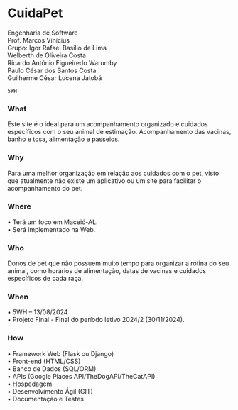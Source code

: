 # CuidaPet
Engenharia de Software <br>
Prof. Marcos Vinícius <br>
Grupo:
Igor Rafael Basilio de Lima <br>
Welberth de Oliveira Costa <br>
Ricardo Antônio Figueiredo Warumby <br>
Paulo César dos Santos Costa <br>
Guilherme César Lucena Jatobá <br>

	5WH	

### What
Este site é o ideal para um acompanhamento organizado e cuidados específicos com o seu animal de estimação. Acompanhamento das vacinas, banho e tosa, alimentação e passeios.

### Why
Para uma melhor organização em relação aos cuidados com o pet, visto que atualmente não existe um aplicativo ou um site para facilitar o acompanhamento do pet.

### Where
•	Terá um foco em Maceió-AL.<br>
•	Será implementado na Web.

### Who
Donos de pet que não possuem muito tempo para organizar a rotina do seu animal, como horários de alimentação, datas de vacinas e cuidados específicos de cada raça.

### When
•	5WH – 13/08/2024 <br>
•	Projeto Final - Final do período letivo 2024/2 (30/11/2024).

### How
•	Framework Web (Flask ou Django) <br>
•	Front-end (HTML/CSS) <br>
•	Banco de Dados (SQL/ORM) <br>
•	APIs (Google Places API/TheDogAPI/TheCatAPI) <br>
•	Hospedagem <br>
•	Desenvolvimento Ágil (GIT) <br>
•	Documentação e Testes <br>

